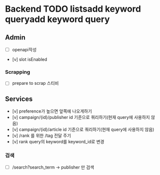 # Backend TODO listsadd keyword queryadd keyword query

## Admin
- [ ] openapi작성
- [v] slot isEnabled

### Scrapping

- [ ] prepare to scrap 스티비 

## Services

- [v] preference가 높으면 앞쪽에 나오게하기
- [v] campaign/{id}/publisher id 기준으로 쿼리하기(현재 query에 사용하지 않음)
- [v] campaign/{id}/article id 기준으로 쿼리하기(현재 query에 사용하지 않음)
- [v] /rank 를 위한 /tag 전달 주기
- [v] rank query의 keyword를 keyword_id로 변경

### 검색
- [ ] /search?search_term
-> publisher  만 검색

